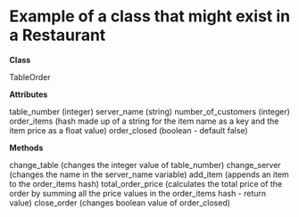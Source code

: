 # Example of a class that might exist in a Restaurant

**Class**

TableOrder

**Attributes**

table_number (integer)
server_name (string)
number_of_customers (integer)
order_items (hash made up of a string for the item name as a key and the item price as a float value)
order_closed (boolean - default false)

**Methods**

change_table (changes the integer value of table_number)
change_server (changes the name in the server_name variable)
add_item (appends an item to the order_items hash)
total_order_price (calculates the total price of the order by summing all the price values in the order_items hash - return value)
close_order (changes boolean value of order_closed)
